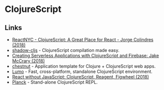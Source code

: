 # ClojureScript

## Links

* [ReactNYC - ClojureScript: A Great Place for React - Jorge Colindres \(2018\)](https://www.youtube.com/watch?v=81_p6PSu064)
* [shadow-cljs](https://github.com/thheller/shadow-cljs#readme) - ClojureScript compilation made easy.
* [Creating Serverless Applications with ClojureScript and Firebase: Jake McCrary \(2018\)](https://www.youtube.com/watch?v=rMqo3lgxe7o)
* [chestnut](https://github.com/plexus/chestnut) - Application template for Clojure + ClojureScript web apps.
* [Lumo](https://github.com/anmonteiro/lumo) - Fast, cross-platform, standalone ClojureScript environment.
* [React without JavaScript: ClojureScript, Reagent, Figwheel \(2018\)](https://www.youtube.com/watch?v=R07s6JpJICo)
* [Planck](https://github.com/planck-repl/planck) - Stand-alone ClojureScript REPL.

